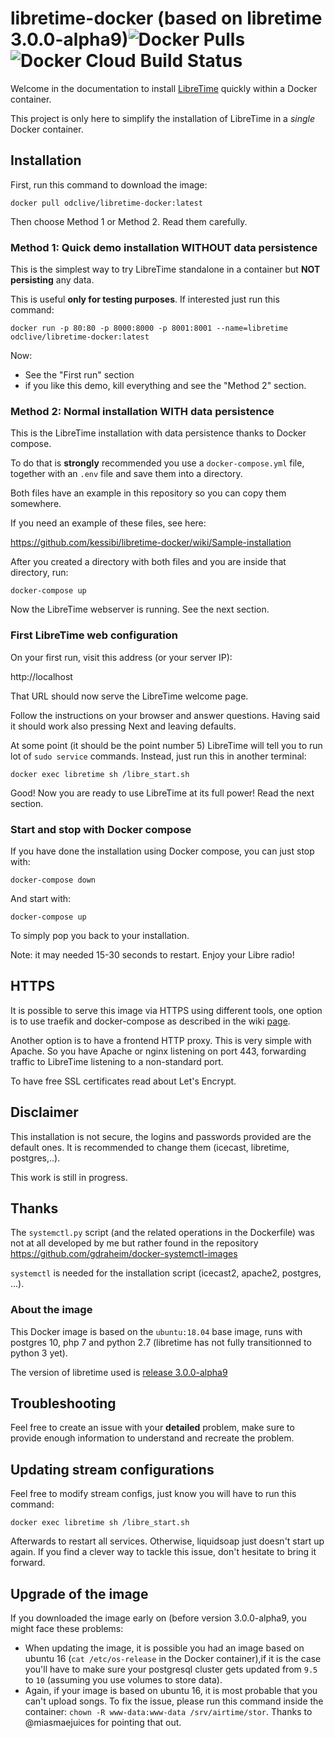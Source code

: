 # libretime-docker (based on libretime 3.0.0-alpha9)![Docker Pulls](https://img.shields.io/docker/pulls/odclive/libretime-docker) ![Docker Cloud Build Status](https://img.shields.io/docker/cloud/build/odclive/libretime-docker)

Welcome in the documentation to install [LibreTime](https://libretime.org/) quickly within a Docker container.

This project is only here to simplify the installation of LibreTime in a *single* Docker container.

## Installation

First, run this command to download the image:

```
docker pull odclive/libretime-docker:latest
```

Then choose Method 1 or Method 2. Read them carefully.

### Method 1: Quick demo installation WITHOUT data persistence

This is the simplest way to try LibreTime standalone in a container but __NOT persisting__ any data.

This is useful __only for testing purposes__. If interested just run this command:

```
docker run -p 80:80 -p 8000:8000 -p 8001:8001 --name=libretime odclive/libretime-docker:latest
```

Now:
* See the "First run" section
* if you like this demo, kill everything and see the "Method 2" section.

### Method 2: Normal installation WITH data persistence

This is the LibreTime installation with data persistence thanks to Docker compose.

To do that is __strongly__ recommended you use a `docker-compose.yml` file, together with an `.env` file and save them into a directory.

Both files have an example in this repository so you can copy them somewhere.

If you need an example of these files, see here:

https://github.com/kessibi/libretime-docker/wiki/Sample-installation

After you created a directory with both files and you are inside that directory, run:

```
docker-compose up
```

Now the LibreTime webserver is running. See the next section.

### First LibreTime web configuration

On your first run, visit this address (or your server IP):

http://localhost

That URL should now serve the LibreTime welcome page.

Follow the instructions on your browser and answer questions. Having said it should work also pressing Next and leaving defaults.

At some point (it should be the point number 5) LibreTime will tell you to run lot of
`sudo service` commands. Instead, just run this in another terminal:

```
docker exec libretime sh /libre_start.sh
```

Good! Now you are ready to use LibreTime at its full power! Read the next section.

### Start and stop with Docker compose

If you have done the installation using Docker compose, you can just stop with:

```
docker-compose down
```

And start with:

```
docker-compose up
```

To simply pop you back to your installation.

Note: it may needed 15-30 seconds to restart. Enjoy your Libre radio!

## HTTPS

It is possible to serve this image via HTTPS using different tools, one option
is to use traefik and docker-compose as described in the wiki
[page](https://github.com/kessibi/libretime-docker/wiki/Using-traefik-to-serve-libretime-over-HTTPS).

Another option is to have a frontend HTTP proxy. This is very simple with Apache.
So you have Apache or nginx listening on port 443, forwarding traffic to LibreTime listening to a non-standard port.

To have free SSL certificates read about Let's Encrypt.

## Disclaimer

This installation is not secure, the logins and passwords provided are the
default ones. It is recommended to change them (icecast, libretime, postgres,..).

This work is still in progress.

## Thanks

The `systemctl.py` script (and the related operations in the Dockerfile) was not
at all developed by me but rather found in the repository
https://github.com/gdraheim/docker-systemctl-images

`systemctl` is needed for the installation script (icecast2, apache2, postgres,
...).

### About the image

This Docker image is based on the `ubuntu:18.04` base image, runs with postgres
10, php 7 and python 2.7 (libretime has not fully transitionned to python 3
yet).

The version of libretime used is [release 3.0.0-alpha9](https://github.com/LibreTime/libretime/releases/tag/3.0.0-alpha.9)

## Troubleshooting

Feel free to create an issue with your __detailed__ problem, make sure to
provide enough information to understand and recreate the problem.

## Updating stream configurations

Feel free to modify stream configs, just know you will have to run this command:

```
docker exec libretime sh /libre_start.sh
```

Afterwards to restart all services. Otherwise, liquidsoap just doesn't start up again.
If you find a clever way to tackle this issue, don't hesitate to bring it forward.

## Upgrade of the image

If you downloaded the image early on (before version 3.0.0-alpha9, you might
face these problems:

  - When updating the image, it is possible you had an image based on ubuntu 16
  (`cat /etc/os-release` in the Docker container),if it is the case you'll have
  to make sure your postgresql cluster gets updated from `9.5` to `10` (assuming
  you use volumes to store data).
  - Again, if your image is based on ubuntu 16, it is most probable that you
  can't upload songs. To fix the issue, please run this command inside the
  container: `chown -R www-data:www-data /srv/airtime/stor`.
  Thanks to @miasmaejuices for pointing that out.

